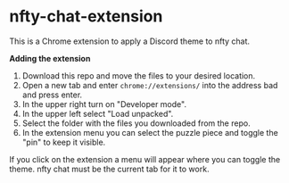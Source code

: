 # nfty-chat-extension

This is a Chrome extension to apply a Discord theme to nfty chat.


**Adding the extension**

1. Download this repo and move the files to your desired location.
1. Open a new tab and enter `chrome://extensions/` into the address bad and press enter.
1. In the upper right turn on "Developer mode".
1. In the upper left select "Load unpacked".
1. Select the folder with the files you downloaded from the repo.
1. In the extension menu you can select the puzzle piece and toggle the "pin" to keep it visible.

If you click on the extension a menu will appear where you can toggle the theme. nfty chat must be the current tab for it to work.